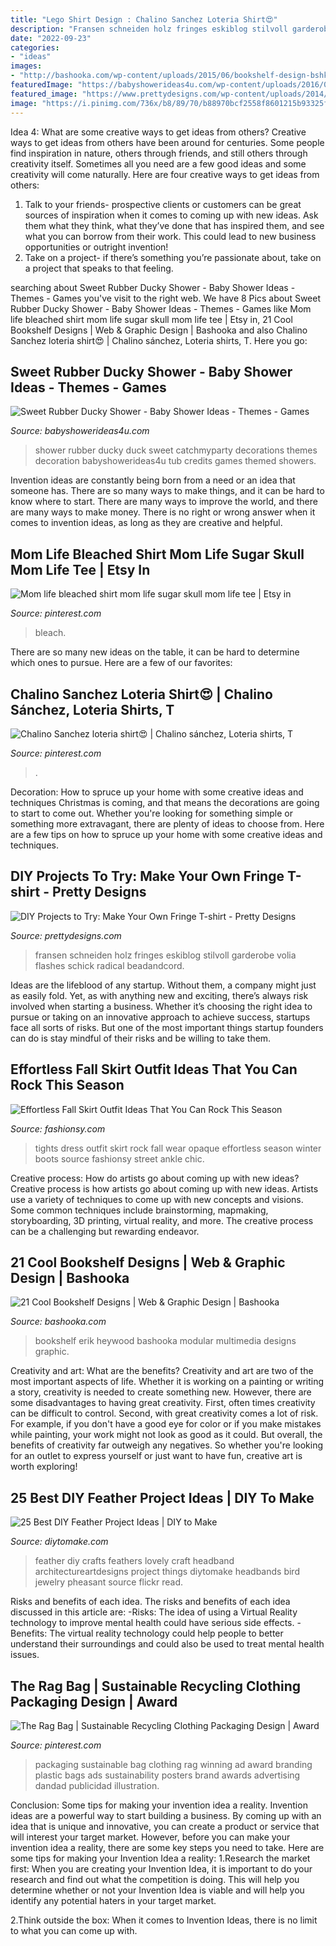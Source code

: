 ```yaml
---
title: "Lego Shirt Design : Chalino Sanchez Loteria Shirt😍"
description: "Fransen schneiden holz fringes eskiblog stilvoll garderobe volia flashes schick radical beadandcord"
date: "2022-09-23"
categories:
- "ideas"
images:
- "http://bashooka.com/wp-content/uploads/2015/06/bookshelf-design-bshk-16.jpg"
featuredImage: "https://babyshowerideas4u.com/wp-content/uploads/2016/07/Sweet-Rubber-Ducky-Shower-Tub-600x899.jpg"
featured_image: "https://www.prettydesigns.com/wp-content/uploads/2014/05/Ombre-Top.jpg"
image: "https://i.pinimg.com/736x/b8/89/70/b88970bcf2558f8601215b93325f74c2.jpg"
---
```



Idea 4: What are some creative ways to get ideas from others?
Creative ways to get ideas from others have been around for centuries. Some people find inspiration in nature, others through friends, and still others through creativity itself. Sometimes all you need are a few good ideas and some creativity will come naturally. Here are four creative ways to get ideas from others: 
1) Talk to your friends- prospective clients or customers can be great sources of inspiration when it comes to coming up with new ideas. Ask them what they think, what they’ve done that has inspired them, and see what you can borrow from their work. This could lead to new business opportunities or outright invention! 
2) Take on a project- if there’s something you’re passionate about, take on a project that speaks to that feeling.

	

		
searching about Sweet Rubber Ducky Shower - Baby Shower Ideas - Themes - Games you've visit to the right web. We have 8 Pics about Sweet Rubber Ducky Shower - Baby Shower Ideas - Themes - Games like Mom life bleached shirt mom life sugar skull mom life tee | Etsy in, 21 Cool Bookshelf Designs | Web &amp; Graphic Design | Bashooka and also Chalino Sanchez loteria shirt😍 | Chalino sánchez, Loteria shirts, T. Here you go:
		
    
## Sweet Rubber Ducky Shower - Baby Shower Ideas - Themes - Games

<img loading=lazy src="https://babyshowerideas4u.com/wp-content/uploads/2016/07/Sweet-Rubber-Ducky-Shower-Tub-600x899.jpg" onerror="this.onerror=null;this.src='https://tse2.mm.bing.net/th?id=OIP.nm4X1FwA7rQX7DYhJo91fQHaLG&amp;pid=15.1';" alt="Sweet Rubber Ducky Shower - Baby Shower Ideas - Themes - Games">

_Source: babyshowerideas4u.com_

>shower rubber ducky duck sweet catchmyparty decorations themes decoration babyshowerideas4u tub credits games themed showers. 

	

Invention ideas are constantly being born from a need or an idea that someone has. There are so many ways to make things, and it can be hard to know where to start. There are many ways to improve the world, and there are many ways to make money. There is no right or wrong answer when it comes to invention ideas, as long as they are creative and helpful.

    
## Mom Life Bleached Shirt Mom Life Sugar Skull Mom Life Tee | Etsy In

<img loading=lazy src="https://i.pinimg.com/736x/03/b6/6e/03b66ed4b8c96b92f158312a0baac685.jpg" onerror="this.onerror=null;this.src='https://tse4.mm.bing.net/th?id=OIP.bTa0YP770lSSYTZaunLnywHaIX&amp;pid=15.1';" alt="Mom life bleached shirt mom life sugar skull mom life tee | Etsy in">

_Source: pinterest.com_

>bleach. 

	

There are so many new ideas on the table, it can be hard to determine which ones to pursue. Here are a few of our favorites: 

    
## Chalino Sanchez Loteria Shirt😍 | Chalino Sánchez, Loteria Shirts, T

<img loading=lazy src="https://i.pinimg.com/736x/b8/89/70/b88970bcf2558f8601215b93325f74c2.jpg" onerror="this.onerror=null;this.src='https://tse1.mm.bing.net/th?id=OIP.PMNFy1aK_c-NLYL2Of1v8gHaJ3&amp;pid=15.1';" alt="Chalino Sanchez loteria shirt😍 | Chalino sánchez, Loteria shirts, T">

_Source: pinterest.com_

>. 

	

Decoration: How to spruce up your home with some creative ideas and techniques
Christmas is coming, and that means the decorations are going to start to come out. Whether you're looking for something simple or something more extravagant, there are plenty of ideas to choose from. Here are a few tips on how to spruce up your home with some creative ideas and techniques.

    
## DIY Projects To Try: Make Your Own Fringe T-shirt - Pretty Designs

<img loading=lazy src="https://www.prettydesigns.com/wp-content/uploads/2014/05/Ombre-Top.jpg" onerror="this.onerror=null;this.src='https://tse3.mm.bing.net/th?id=OIP.8AraN7Af5QH17LHYGjmvOwHaH5&amp;pid=15.1';" alt="DIY Projects to Try: Make Your Own Fringe T-shirt - Pretty Designs">

_Source: prettydesigns.com_

>fransen schneiden holz fringes eskiblog stilvoll garderobe volia flashes schick radical beadandcord. 

	

Ideas are the lifeblood of any startup. Without them, a company might just as easily fold. Yet, as with anything new and exciting, there’s always risk involved when starting a business. Whether it’s choosing the right idea to pursue or taking on an innovative approach to achieve success, startups face all sorts of risks. But one of the most important things startup founders can do is stay mindful of their risks and be willing to take them.

    
## Effortless Fall Skirt Outfit Ideas That You Can Rock This Season

<img loading=lazy src="http://fashionsy.com/wp-content/uploads/2017/09/fall-outfit-8.jpg" onerror="this.onerror=null;this.src='https://tse1.mm.bing.net/th?id=OIP.yzUodEA6iHXYKRrYL8wp5QHaLH&amp;pid=15.1';" alt="Effortless Fall Skirt Outfit Ideas That You Can Rock This Season">

_Source: fashionsy.com_

>tights dress outfit skirt rock fall wear opaque effortless season winter boots source fashionsy street ankle chic. 

	

Creative process: How do artists go about coming up with new ideas?
Creative process is how artists go about coming up with new ideas. Artists use a variety of techniques to come up with new concepts and visions. Some common techniques include brainstorming, mapmaking, storyboarding, 3D printing, virtual reality, and more. The creative process can be a challenging but rewarding endeavor.

    
## 21 Cool Bookshelf Designs | Web &amp; Graphic Design | Bashooka

<img loading=lazy src="http://bashooka.com/wp-content/uploads/2015/06/bookshelf-design-bshk-16.jpg" onerror="this.onerror=null;this.src='https://tse1.mm.bing.net/th?id=OIP.xaRmbWJZAPc-_LiG7v4Q3gHaLH&amp;pid=15.1';" alt="21 Cool Bookshelf Designs | Web &amp; Graphic Design | Bashooka">

_Source: bashooka.com_

>bookshelf erik heywood bashooka modular multimedia designs graphic. 

	

Creativity and art: What are the benefits?
Creativity and art are two of the most important aspects of life. Whether it is working on a painting or writing a story, creativity is needed to create something new. However, there are some disadvantages to having great creativity. First, often times creativity can be difficult to control. Second, with great creativity comes a lot of risk. For example, if you don't have a good eye for color or if you make mistakes while painting, your work might not look as good as it could. But overall, the benefits of creativity far outweigh any negatives. So whether you're looking for an outlet to express yourself or just want to have fun, creative art is worth exploring!

    
## 25 Best DIY Feather Project Ideas | DIY To Make

<img loading=lazy src="http://www.diytomake.com/wp-content/uploads/2017/05/Feather-Headband-DIY.jpg" onerror="this.onerror=null;this.src='https://tse1.mm.bing.net/th?id=OIP.NNtIv5wFtf-_7_Z6QfFjwgHaJ4&amp;pid=15.1';" alt="25 Best DIY Feather Project Ideas | DIY to Make">

_Source: diytomake.com_

>feather diy crafts feathers lovely craft headband architectureartdesigns project things diytomake headbands bird jewelry pheasant source flickr read. 

	

Risks and benefits of each idea.
The risks and benefits of each idea discussed in this article are: 
-Risks: The idea of using a Virtual Reality technology to improve mental health could have serious side effects.
-Benefits: The virtual reality technology could help people to better understand their surroundings and could also be used to treat mental health issues.

    
## The Rag Bag | Sustainable Recycling Clothing Packaging Design | Award

<img loading=lazy src="https://i.pinimg.com/736x/86/4d/f9/864df936de75469904e4f92363bfb15c--clothing-packaging-sustainable-fashion.jpg" onerror="this.onerror=null;this.src='https://tse3.mm.bing.net/th?id=OIP.LiWIzQT7RoSNMKW4ou9AXgHaKX&amp;pid=15.1';" alt="The Rag Bag | Sustainable Recycling Clothing Packaging Design | Award">

_Source: pinterest.com_

>packaging sustainable bag clothing rag winning ad award branding plastic bags ads sustainability posters brand awards advertising dandad publicidad illustration. 

	

Conclusion: Some tips for making your invention idea a reality.
Invention ideas are a powerful way to start building a business. By coming up with an idea that is unique and innovative, you can create a product or service that will interest your target market. However, before you can make your invention idea a reality, there are some key steps you need to take. Here are some tips for making your Invention Idea a reality:
1.Research the market first: When you are creating your Invention Idea, it is important to do your research and find out what the competition is doing. This will help you determine whether or not your Invention Idea is viable and will help you identify any potential haters in your target market.

2.Think outside the box: When it comes to Invention Ideas, there is no limit to what you can come up with.


